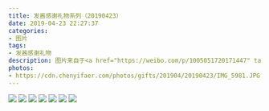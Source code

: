 ```yaml
---
title: 发酱感谢礼物系列（20190423）
date: 2019-04-23 22:27:37
categories:
- 图片
tags:
- 发酱感谢礼物
description: 图片来自于<a href="https://weibo.com/p/1005051720171447" target="_blank">quanmmmmm</a><br/> “谢谢hmx可爱的小本本，你说有个本子方便记录生活里的小灵感，我也常常这么做，积累了厚厚的备忘录，有时候记得太短太快了，后面还想不起来是记了什么事哈哈。” ​​​
photos: 
- https://cdn.chenyifaer.com/photos/gifts/201904/20190423/IMG_5981.JPG
---
```


![](https://cdn.chenyifaer.com/photos/gifts/201904/20190423/IMG_5982.JPG)
![](https://cdn.chenyifaer.com/photos/gifts/201904/20190423/IMG_5983.JPG)
![](https://cdn.chenyifaer.com/photos/gifts/201904/20190423/IMG_5984.JPG)
![](https://cdn.chenyifaer.com/photos/gifts/201904/20190423/IMG_5985.JPG)
![](https://cdn.chenyifaer.com/photos/gifts/201904/20190423/IMG_5986.JPG)
![](https://cdn.chenyifaer.com/photos/gifts/201904/20190423/IMG_5987.JPG)
![](https://cdn.chenyifaer.com/photos/gifts/201904/20190423/IMG_5988.JPG)
